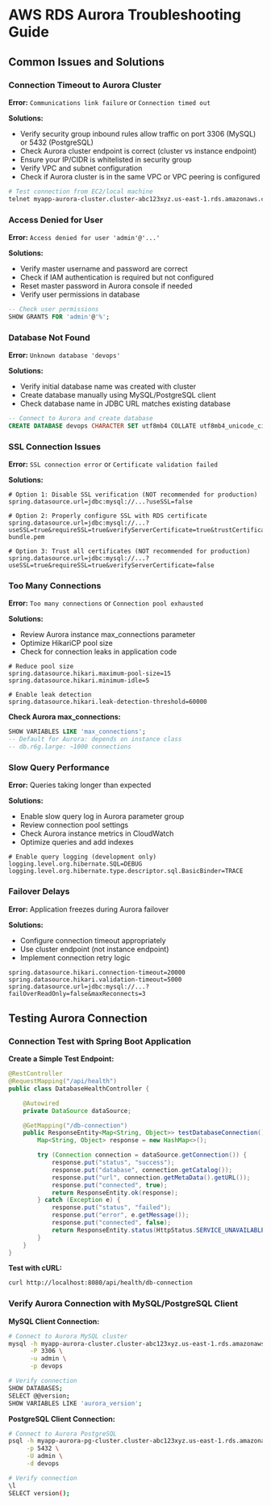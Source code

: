 # AWS RDS Aurora Troubleshooting Guide

## Common Issues and Solutions

### Connection Timeout to Aurora Cluster
**Error:** `Communications link failure` or `Connection timed out`

**Solutions:**
- Verify security group inbound rules allow traffic on port 3306 (MySQL) or 5432 (PostgreSQL)
- Check Aurora cluster endpoint is correct (cluster vs instance endpoint)
- Ensure your IP/CIDR is whitelisted in security group
- Verify VPC and subnet configuration
- Check if Aurora cluster is in the same VPC or VPC peering is configured

```bash
# Test connection from EC2/local machine
telnet myapp-aurora-cluster.cluster-abc123xyz.us-east-1.rds.amazonaws.com 3306
```

### Access Denied for User
**Error:** `Access denied for user 'admin'@'...'`

**Solutions:**
- Verify master username and password are correct
- Check if IAM authentication is required but not configured
- Reset master password in Aurora console if needed
- Verify user permissions in database

```sql
-- Check user permissions
SHOW GRANTS FOR 'admin'@'%';
```

### Database Not Found
**Error:** `Unknown database 'devops'`

**Solutions:**
- Verify initial database name was created with cluster
- Create database manually using MySQL/PostgreSQL client
- Check database name in JDBC URL matches existing database

```sql
-- Connect to Aurora and create database
CREATE DATABASE devops CHARACTER SET utf8mb4 COLLATE utf8mb4_unicode_ci;
```

### SSL Connection Issues
**Error:** `SSL connection error` or `Certificate validation failed`

**Solutions:**
```properties
# Option 1: Disable SSL verification (NOT recommended for production)
spring.datasource.url=jdbc:mysql://...?useSSL=false

# Option 2: Properly configure SSL with RDS certificate
spring.datasource.url=jdbc:mysql://...?useSSL=true&requireSSL=true&verifyServerCertificate=true&trustCertificateKeyStoreUrl=file:///path/to/global-bundle.pem

# Option 3: Trust all certificates (NOT recommended for production)
spring.datasource.url=jdbc:mysql://...?useSSL=true&requireSSL=true&verifyServerCertificate=false
```

### Too Many Connections
**Error:** `Too many connections` or `Connection pool exhausted`

**Solutions:**
- Review Aurora instance max_connections parameter
- Optimize HikariCP pool size
- Check for connection leaks in application code

```properties
# Reduce pool size
spring.datasource.hikari.maximum-pool-size=15
spring.datasource.hikari.minimum-idle=5

# Enable leak detection
spring.datasource.hikari.leak-detection-threshold=60000
```

**Check Aurora max_connections:**
```sql
SHOW VARIABLES LIKE 'max_connections';
-- Default for Aurora: depends on instance class
-- db.r6g.large: ~1000 connections
```

### Slow Query Performance
**Error:** Queries taking longer than expected

**Solutions:**
- Enable slow query log in Aurora parameter group
- Review connection pool settings
- Check Aurora instance metrics in CloudWatch
- Optimize queries and add indexes

```properties
# Enable query logging (development only)
logging.level.org.hibernate.SQL=DEBUG
logging.level.org.hibernate.type.descriptor.sql.BasicBinder=TRACE
```

### Failover Delays
**Error:** Application freezes during Aurora failover

**Solutions:**
- Configure connection timeout appropriately
- Use cluster endpoint (not instance endpoint)
- Implement connection retry logic

```properties
spring.datasource.hikari.connection-timeout=20000
spring.datasource.hikari.validation-timeout=5000
spring.datasource.url=jdbc:mysql://...?failOverReadOnly=false&maxReconnects=3
```

## Testing Aurora Connection

### Connection Test with Spring Boot Application

**Create a Simple Test Endpoint:**
```java
@RestController
@RequestMapping("/api/health")
public class DatabaseHealthController {

    @Autowired
    private DataSource dataSource;

    @GetMapping("/db-connection")
    public ResponseEntity<Map<String, Object>> testDatabaseConnection() {
        Map<String, Object> response = new HashMap<>();

        try (Connection connection = dataSource.getConnection()) {
            response.put("status", "success");
            response.put("database", connection.getCatalog());
            response.put("url", connection.getMetaData().getURL());
            response.put("connected", true);
            return ResponseEntity.ok(response);
        } catch (Exception e) {
            response.put("status", "failed");
            response.put("error", e.getMessage());
            response.put("connected", false);
            return ResponseEntity.status(HttpStatus.SERVICE_UNAVAILABLE).body(response);
        }
    }
}
```

**Test with cURL:**
```bash
curl http://localhost:8080/api/health/db-connection
```

### Verify Aurora Connection with MySQL/PostgreSQL Client

**MySQL Client Connection:**
```bash
# Connect to Aurora MySQL cluster
mysql -h myapp-aurora-cluster.cluster-abc123xyz.us-east-1.rds.amazonaws.com \
      -P 3306 \
      -u admin \
      -p devops

# Verify connection
SHOW DATABASES;
SELECT @@version;
SHOW VARIABLES LIKE 'aurora_version';
```

**PostgreSQL Client Connection:**
```bash
# Connect to Aurora PostgreSQL
psql -h myapp-aurora-pg-cluster.cluster-abc123xyz.us-east-1.rds.amazonaws.com \
     -p 5432 \
     -U admin \
     -d devops

# Verify connection
\l
SELECT version();
```